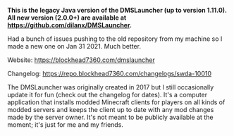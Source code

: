 **This is the legacy Java version of the DMSLauncher (up to version 1.11.0). All new version (2.0.0+) are available at https://github.com/dilanx/DMSLauncher.**


Had a bunch of issues pushing to the old repository from my machine so I made a new one on Jan 31 2021. Much better.

Website: https://blockhead7360.com/dmslauncher

Changelog: https://repo.blockhead7360.com/changelogs/swda-10010

The DMSLauncher was originally created in 2017 but I still occasionally update it for fun (check out the changelog for dates). It's a computer application that installs modded Minecraft clients for players on all kinds of modded servers and keeps the client up to date with any mod changes made by the server owner. It's not meant to be publicly available at the moment; it's just for me and my friends.
